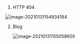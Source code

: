 1. HTTP 404 

![image-20210131154934184](https://gitee.com/youngbc/photobucket/raw/master//img/20210131154934.png)

2. Blog

   ![image-20210131155058605](https://gitee.com/youngbc/photobucket/raw/master//img/20210131155058.png)